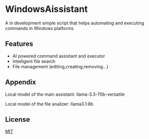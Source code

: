
# WindowsAissistant

A in development simple script that helps automating and executing commands in Windows platforms


## Features

- AI powered command assistant and executor
- Intelligent file search
- File management (editing,creating,removing...)


## Appendix

Local model of the main assistant: llama-3.3-70b-versatile

Local model of the file analizer: llama3.1:8b






## License

[MIT](https://choosealicense.com/licenses/mit/)

